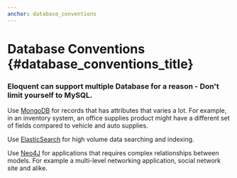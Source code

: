 ```yaml
---
anchor: database_conventions
---
```


# Database Conventions {#database_conventions_title}


### Eloquent can support multiple Database for a reason - Don't limit yourself to MySQL.

 Use [MongoDB](https://github.com/jenssegers/Laravel-MongoDB) for records that has attributes that varies a lot. For example, in an inventory system, an office supplies product might have a different set of fields compared to vehicle and auto supplies.

 Use [ElasticSearch](https://github.com/elasticquent/Elasticquent) for high volume data searching and indexing.

 Use [Neo4J](https://github.com/Vinelab/NeoEloquent) for applications that requires complex relationships between models. For example a multi-level networking application, social network site and alike.
